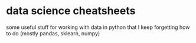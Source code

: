 # data science cheatsheets
some useful stuff for working with data in python that I keep forgetting how to do (mostly pandas, sklearn, numpy)
